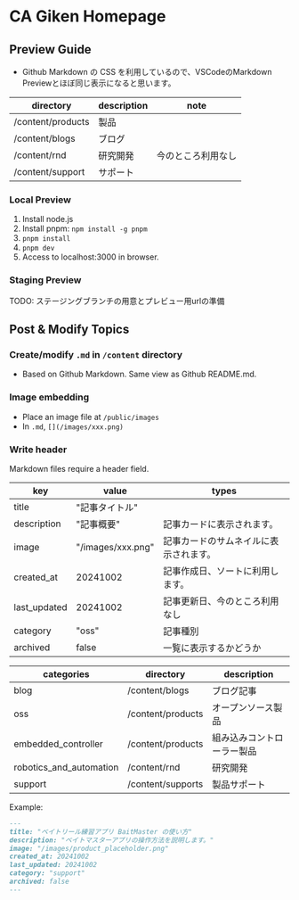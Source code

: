 # CA Giken Homepage

## Preview Guide

- Github Markdown の CSS を利用しているので、VSCodeのMarkdown Previewとほぼ同じ表示になると思います。

| directory | description | note |
| --- | --- | --- |
| /content/products | 製品 | |
| /content/blogs | ブログ | |
| /content/rnd | 研究開発 | 今のところ利用なし |
| /content/support | サポート | |

### Local Preview

1. Install node.js
2. Install pnpm: `npm install -g pnpm`
3. `pnpm install`
4. `pnpm dev`
5. Access to localhost:3000 in browser.

### Staging Preview

TODO: ステージングブランチの用意とプレビュー用urlの準備

## Post & Modify Topics

### Create/modify `.md` in `/content` directory

- Based on Github Markdown. Same view as Github README.md.

### Image embedding

- Place an image file at `/public/images`
- In `.md`, `[](/images/xxx.png)`

### Write header

Markdown files require a header field.

| key | value | types |
| --- | --- | --- |
| title | "記事タイトル" | |
| description | "記事概要" | 記事カードに表示されます。|
| image | "/images/xxx.png" | 記事カードのサムネイルに表示されます。 |
| created_at | 20241002 | 記事作成日、ソートに利用します。|
| last_updated | 20241002 | 記事更新日、今のところ利用なし |
| category | "oss" | 記事種別 |
| archived | false | 一覧に表示するかどうか |

| categories | directory | description |
| --- | --- | --- |
| blog | /content/blogs | ブログ記事 |
| oss | /content/products | オープンソース製品 |
| embedded_controller | /content/products | 組み込みコントローラー製品 |
| robotics_and_automation | /content/rnd | 研究開発 |
| support | /content/supports | 製品サポート |

Example:

```md
---
title: "ベイトリール練習アプリ BaitMaster の使い方"
description: "ベイトマスターアプリの操作方法を説明します。"
image: "/images/product_placeholder.png"
created_at: 20241002
last_updated: 20241002
category: "support"
archived: false
---
```
